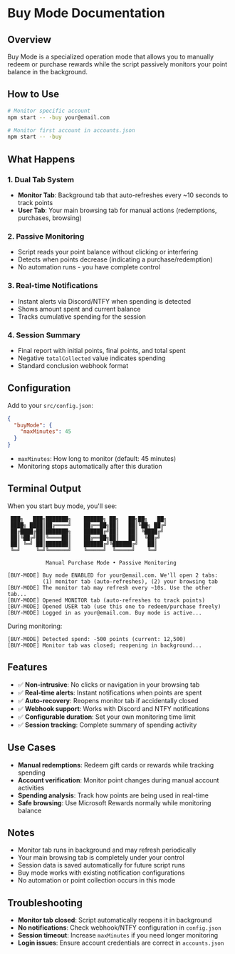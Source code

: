 # Buy Mode Documentation

## Overview

Buy Mode is a specialized operation mode that allows you to manually redeem or purchase rewards while the script passively monitors your point balance in the background.

## How to Use

```bash
# Monitor specific account
npm start -- -buy your@email.com

# Monitor first account in accounts.json
npm start -- -buy
```

## What Happens

### 1. Dual Tab System
- **Monitor Tab**: Background tab that auto-refreshes every ~10 seconds to track points
- **User Tab**: Your main browsing tab for manual actions (redemptions, purchases, browsing)

### 2. Passive Monitoring
- Script reads your point balance without clicking or interfering
- Detects when points decrease (indicating a purchase/redemption)
- No automation runs - you have complete control

### 3. Real-time Notifications
- Instant alerts via Discord/NTFY when spending is detected
- Shows amount spent and current balance
- Tracks cumulative spending for the session

### 4. Session Summary
- Final report with initial points, final points, and total spent
- Negative `totalCollected` value indicates spending
- Standard conclusion webhook format

## Configuration

Add to your `src/config.json`:

```json
{
  "buyMode": {
    "maxMinutes": 45
  }
}
```

- `maxMinutes`: How long to monitor (default: 45 minutes)
- Monitoring stops automatically after this duration

## Terminal Output

When you start buy mode, you'll see:

```
 ███╗   ███╗███████╗    ██████╗ ██╗   ██╗██╗   ██╗
 ████╗ ████║██╔════╝    ██╔══██╗██║   ██║╚██╗ ██╔╝
 ██╔████╔██║███████╗    ██████╔╝██║   ██║ ╚████╔╝ 
 ██║╚██╔╝██║╚════██║    ██╔══██╗██║   ██║  ╚██╔╝  
 ██║ ╚═╝ ██║███████║    ██████╔╝╚██████╔╝   ██║   
 ╚═╝     ╚═╝╚══════╝    ╚═════╝  ╚═════╝    ╚═╝   
                                                   
            Manual Purchase Mode • Passive Monitoring

[BUY-MODE] Buy mode ENABLED for your@email.com. We'll open 2 tabs: 
           (1) monitor tab (auto-refreshes), (2) your browsing tab
[BUY-MODE] The monitor tab may refresh every ~10s. Use the other tab...
[BUY-MODE] Opened MONITOR tab (auto-refreshes to track points)
[BUY-MODE] Opened USER tab (use this one to redeem/purchase freely)
[BUY-MODE] Logged in as your@email.com. Buy mode is active...
```

During monitoring:
```
[BUY-MODE] Detected spend: -500 points (current: 12,500)
[BUY-MODE] Monitor tab was closed; reopening in background...
```

## Features

- ✅ **Non-intrusive**: No clicks or navigation in your browsing tab
- ✅ **Real-time alerts**: Instant notifications when points are spent
- ✅ **Auto-recovery**: Reopens monitor tab if accidentally closed
- ✅ **Webhook support**: Works with Discord and NTFY notifications
- ✅ **Configurable duration**: Set your own monitoring time limit
- ✅ **Session tracking**: Complete summary of spending activity

## Use Cases

- **Manual redemptions**: Redeem gift cards or rewards while tracking spending
- **Account verification**: Monitor point changes during manual account activities
- **Spending analysis**: Track how points are being used in real-time
- **Safe browsing**: Use Microsoft Rewards normally while monitoring balance

## Notes

- Monitor tab runs in background and may refresh periodically
- Your main browsing tab is completely under your control
- Session data is saved automatically for future script runs
- Buy mode works with existing notification configurations
- No automation or point collection occurs in this mode

## Troubleshooting

- **Monitor tab closed**: Script automatically reopens it in background
- **No notifications**: Check webhook/NTFY configuration in `config.json`
- **Session timeout**: Increase `maxMinutes` if you need longer monitoring
- **Login issues**: Ensure account credentials are correct in `accounts.json`
